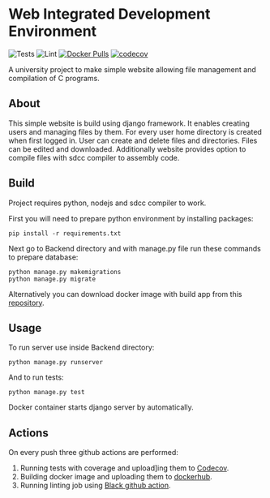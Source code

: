 # Web Integrated Development Environment

![Tests](https://github.com/Klosiu889/WebIDE/actions/workflows/test.yml/badge.svg?event=push)
![Lint](https://github.com/Klosiu889/WebIDE/actions/workflows/lint.yml/badge.svg?event=push)
[![Docker Pulls](https://badgen.net/docker/pulls/klosiu889/django_web_ide?icon=docker&label=pulls)](https://hub.docker.com/repository/docker/klosiu889/django_web_ide/general)
[![codecov](https://codecov.io/gh/Klosiu889/WebIDE/branch/main/graph/badge.svg?token=ASQBPQTT2G)](https://codecov.io/gh/Klosiu889/WebIDE)

A university project to make simple website allowing file management and compilation of C programs.

## About

This simple website is build using django framework. It enables creating users and managing files by them.
For every user home directory is created when first logged in. User can create and delete files and
directories. Files can be edited and downloaded. Additionally website provides option to
compile files with sdcc compiler to assembly code.

## Build

Project requires python, nodejs and sdcc compiler to work.

First you will need to prepare python environment by installing packages:

```shell
pip install -r requirements.txt
```

Next go to Backend directory and with manage.py file run these commands to prepare database:
```shell
python manage.py makemigrations
python manage.py migrate
```

Alternatively you can download docker image with build app from this [repository](https://hub.docker.com/repository/docker/klosiu889/django_web_ide/general).

## Usage

To run server use inside Backend directory:
```shell
python manage.py runserver
```

And to run tests:
```shell
python manage.py test
```

Docker container starts django server by automatically.

## Actions

On every push three github actions are performed:
1. Running tests with coverage and upload]ing them to [Codecov](https://app.codecov.io/gh/Klosiu889/WebIDE).
2. Building docker image and uploading them to [dockerhub](https://hub.docker.com/repository/docker/klosiu889/django_web_ide/general).
3. Running linting job using [Black github action](https://github.com/rickstaa/action-black).
